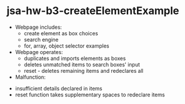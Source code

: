 # jsa-hw-b3-createElementExample
- Webpage includes:
  + create element as box choices
  + search engine
  + for, array, object selector examples
- Webpage operates:
  + duplicates and imports elements as boxes
  + deletes unmatched items to search boxes' input
  + reset - deletes remaining items and redeclares all
-  Malfunction: 
  + insufficient details declared in items
  + reset function takes supplementary spaces to redeclare items
